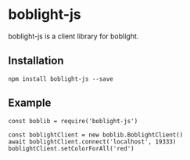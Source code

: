 # boblight-js

boblight-js is a client library for boblight.

## Installation

    npm install boblight-js --save

## Example

    const boblib = require('boblight-js')

    const boblightClient = new boblib.BoblightClient()
    await boblightClient.connect('localhost', 19333)
    boblightClient.setColorForAll('red')
